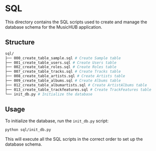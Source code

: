 # SQL
This directory contains the SQL scripts used to create and manage the database schema for the MusicHUB application.

## Structure
```bash
sql/
├── 000_create_table_sample.sql # Create Sample table
├── 001_create_table_users.sql # Create Users table
├── 002_create_table_roles.sql # Create Roles table
├── 007_create_table_tracks.sql # Create Tracks table
├── 008_create_table_artists.sql # Create Artists table
├── 009_create_table_albums.sql # Create Albums table
├── 012_create_table_albumartists.sql # Create ArtistAlbums table
├── 013_create_table_trackfeatures.sql # Create TrackFeatures table
└── init_db.py # Initialize the database
```


## Usage

To initialize the database, run the `init_db.py` script:

```sh
python sql/init_db.py
```

This will execute all the SQL scripts in the correct order to set up the database schema.